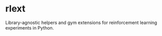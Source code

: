 # rlext
Library-agnostic helpers and gym extensions for reinforcement learning experiments in Python.
